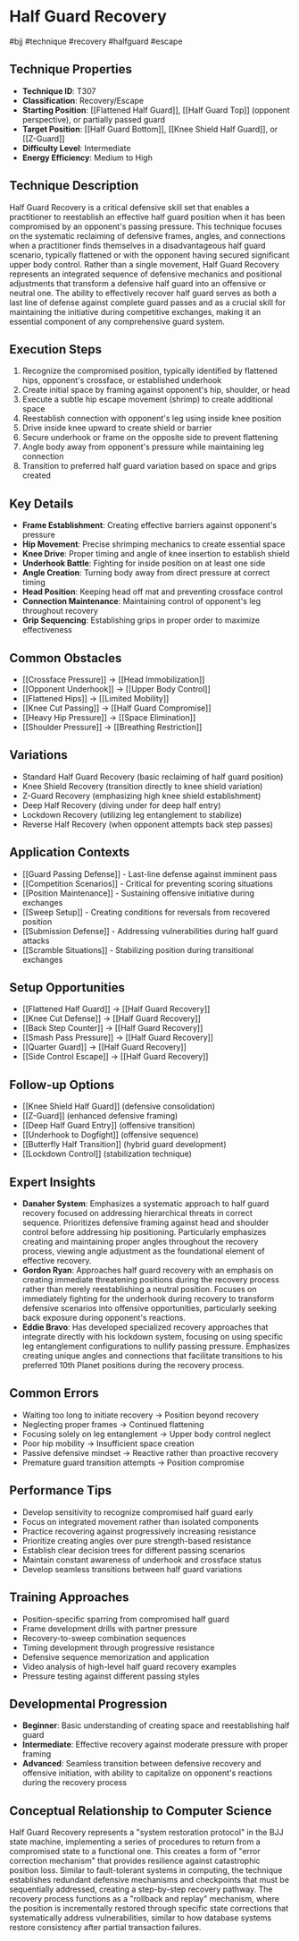# Half Guard Recovery
#bjj #technique #recovery #halfguard #escape

## Technique Properties
- **Technique ID**: T307
- **Classification**: Recovery/Escape
- **Starting Position**: [[Flattened Half Guard]], [[Half Guard Top]] (opponent perspective), or partially passed guard
- **Target Position**: [[Half Guard Bottom]], [[Knee Shield Half Guard]], or [[Z-Guard]]
- **Difficulty Level**: Intermediate
- **Energy Efficiency**: Medium to High

## Technique Description
Half Guard Recovery is a critical defensive skill set that enables a practitioner to reestablish an effective half guard position when it has been compromised by an opponent's passing pressure. This technique focuses on the systematic reclaiming of defensive frames, angles, and connections when a practitioner finds themselves in a disadvantageous half guard scenario, typically flattened or with the opponent having secured significant upper body control. Rather than a single movement, Half Guard Recovery represents an integrated sequence of defensive mechanics and positional adjustments that transform a defensive half guard into an offensive or neutral one. The ability to effectively recover half guard serves as both a last line of defense against complete guard passes and as a crucial skill for maintaining the initiative during competitive exchanges, making it an essential component of any comprehensive guard system.

## Execution Steps
1. Recognize the compromised position, typically identified by flattened hips, opponent's crossface, or established underhook
2. Create initial space by framing against opponent's hip, shoulder, or head
3. Execute a subtle hip escape movement (shrimp) to create additional space
4. Reestablish connection with opponent's leg using inside knee position
5. Drive inside knee upward to create shield or barrier
6. Secure underhook or frame on the opposite side to prevent flattening
7. Angle body away from opponent's pressure while maintaining leg connection
8. Transition to preferred half guard variation based on space and grips created

## Key Details
- **Frame Establishment**: Creating effective barriers against opponent's pressure
- **Hip Movement**: Precise shrimping mechanics to create essential space
- **Knee Drive**: Proper timing and angle of knee insertion to establish shield
- **Underhook Battle**: Fighting for inside position on at least one side
- **Angle Creation**: Turning body away from direct pressure at correct timing
- **Head Position**: Keeping head off mat and preventing crossface control
- **Connection Maintenance**: Maintaining control of opponent's leg throughout recovery
- **Grip Sequencing**: Establishing grips in proper order to maximize effectiveness

## Common Obstacles
- [[Crossface Pressure]] → [[Head Immobilization]]
- [[Opponent Underhook]] → [[Upper Body Control]]
- [[Flattened Hips]] → [[Limited Mobility]]
- [[Knee Cut Passing]] → [[Half Guard Compromise]]
- [[Heavy Hip Pressure]] → [[Space Elimination]]
- [[Shoulder Pressure]] → [[Breathing Restriction]]

## Variations
- Standard Half Guard Recovery (basic reclaiming of half guard position)
- Knee Shield Recovery (transition directly to knee shield variation)
- Z-Guard Recovery (emphasizing high knee shield establishment)
- Deep Half Recovery (diving under for deep half entry)
- Lockdown Recovery (utilizing leg entanglement to stabilize)
- Reverse Half Recovery (when opponent attempts back step passes)

## Application Contexts
- [[Guard Passing Defense]] - Last-line defense against imminent pass
- [[Competition Scenarios]] - Critical for preventing scoring situations
- [[Position Maintenance]] - Sustaining offensive initiative during exchanges
- [[Sweep Setup]] - Creating conditions for reversals from recovered position
- [[Submission Defense]] - Addressing vulnerabilities during half guard attacks
- [[Scramble Situations]] - Stabilizing position during transitional exchanges

## Setup Opportunities
- [[Flattened Half Guard]] → [[Half Guard Recovery]]
- [[Knee Cut Defense]] → [[Half Guard Recovery]]
- [[Back Step Counter]] → [[Half Guard Recovery]]
- [[Smash Pass Pressure]] → [[Half Guard Recovery]]
- [[Quarter Guard]] → [[Half Guard Recovery]]
- [[Side Control Escape]] → [[Half Guard Recovery]]

## Follow-up Options
- [[Knee Shield Half Guard]] (defensive consolidation)
- [[Z-Guard]] (enhanced defensive framing)
- [[Deep Half Guard Entry]] (offensive transition)
- [[Underhook to Dogfight]] (offensive sequence)
- [[Butterfly Half Transition]] (hybrid guard development)
- [[Lockdown Control]] (stabilization technique)

## Expert Insights
- **Danaher System**: Emphasizes a systematic approach to half guard recovery focused on addressing hierarchical threats in correct sequence. Prioritizes defensive framing against head and shoulder control before addressing hip positioning. Particularly emphasizes creating and maintaining proper angles throughout the recovery process, viewing angle adjustment as the foundational element of effective recovery.
- **Gordon Ryan**: Approaches half guard recovery with an emphasis on creating immediate threatening positions during the recovery process rather than merely reestablishing a neutral position. Focuses on immediately fighting for the underhook during recovery to transform defensive scenarios into offensive opportunities, particularly seeking back exposure during opponent's reactions.
- **Eddie Bravo**: Has developed specialized recovery approaches that integrate directly with his lockdown system, focusing on using specific leg entanglement configurations to nullify passing pressure. Emphasizes creating unique angles and connections that facilitate transitions to his preferred 10th Planet positions during the recovery process.

## Common Errors
- Waiting too long to initiate recovery → Position beyond recovery
- Neglecting proper frames → Continued flattening
- Focusing solely on leg entanglement → Upper body control neglect
- Poor hip mobility → Insufficient space creation
- Passive defensive mindset → Reactive rather than proactive recovery
- Premature guard transition attempts → Position compromise

## Performance Tips
- Develop sensitivity to recognize compromised half guard early
- Focus on integrated movement rather than isolated components
- Practice recovering against progressively increasing resistance
- Prioritize creating angles over pure strength-based resistance
- Establish clear decision trees for different passing scenarios
- Maintain constant awareness of underhook and crossface status
- Develop seamless transitions between half guard variations

## Training Approaches
- Position-specific sparring from compromised half guard
- Frame development drills with partner pressure
- Recovery-to-sweep combination sequences
- Timing development through progressive resistance
- Defensive sequence memorization and application
- Video analysis of high-level half guard recovery examples
- Pressure testing against different passing styles

## Developmental Progression
- **Beginner**: Basic understanding of creating space and reestablishing half guard
- **Intermediate**: Effective recovery against moderate pressure with proper framing
- **Advanced**: Seamless transition between defensive recovery and offensive initiation, with ability to capitalize on opponent's reactions during the recovery process

## Conceptual Relationship to Computer Science
Half Guard Recovery represents a "system restoration protocol" in the BJJ state machine, implementing a series of procedures to return from a compromised state to a functional one. This creates a form of "error correction mechanism" that provides resilience against catastrophic position loss. Similar to fault-tolerant systems in computing, the technique establishes redundant defensive mechanisms and checkpoints that must be sequentially addressed, creating a step-by-step recovery pathway. The recovery process functions as a "rollback and replay" mechanism, where the position is incrementally restored through specific state corrections that systematically address vulnerabilities, similar to how database systems restore consistency after partial transaction failures.
